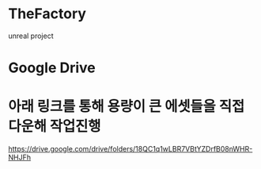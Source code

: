 # TheFactory
 unreal project


# Google Drive
# 아래 링크를 통해 용량이 큰 에셋들을 직접 다운해 작업진행
https://drive.google.com/drive/folders/18QC1q1wLBR7VBtYZDrfB08nWHR-NHJFh
